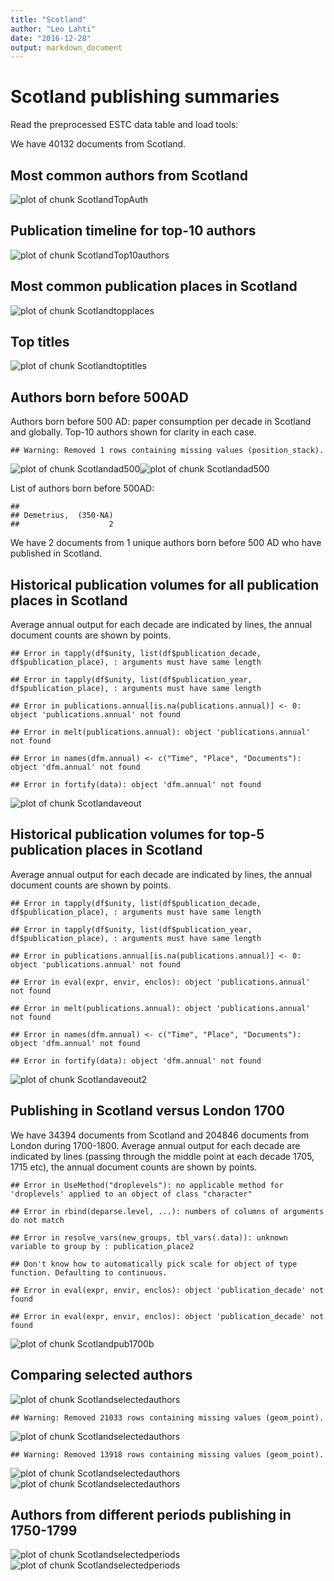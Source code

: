 ```yaml
---
title: "Scotland"
author: "Leo Lahti"
date: "2016-12-28"
output: markdown_document
---
```



# Scotland publishing summaries

Read the preprocessed ESTC data table and load tools:






We have 40132 documents from Scotland.


## Most common authors from Scotland

![plot of chunk ScotlandTopAuth](figure/ScotlandTopAuth-1.png)


## Publication timeline for top-10 authors

![plot of chunk ScotlandTop10authors](figure/ScotlandTop10authors-1.png)


## Most common publication places in Scotland

![plot of chunk Scotlandtopplaces](figure/Scotlandtopplaces-1.png)


## Top titles 

![plot of chunk Scotlandtoptitles](figure/Scotlandtoptitles-1.png)


## Authors born before 500AD

Authors born before 500 AD: paper consumption per decade in Scotland and globally. Top-10 authors shown for clarity in each case.


```
## Warning: Removed 1 rows containing missing values (position_stack).
```

![plot of chunk Scotlandad500](figure/Scotlandad500-1.png)![plot of chunk Scotlandad500](figure/Scotlandad500-2.png)


List of authors born before 500AD:


```
## 
## Demetrius,  (350-NA) 
##                    2
```

We have 2 documents from 1 unique
authors born before 500 AD who have published in Scotland.



## Historical publication volumes for all publication places in Scotland

Average annual output for each decade are indicated by lines, the annual document counts are shown by points. 


```
## Error in tapply(df$unity, list(df$publication_decade, df$publication_place), : arguments must have same length
```

```
## Error in tapply(df$unity, list(df$publication_year, df$publication_place), : arguments must have same length
```

```
## Error in publications.annual[is.na(publications.annual)] <- 0: object 'publications.annual' not found
```

```
## Error in melt(publications.annual): object 'publications.annual' not found
```

```
## Error in names(dfm.annual) <- c("Time", "Place", "Documents"): object 'dfm.annual' not found
```

```
## Error in fortify(data): object 'dfm.annual' not found
```

![plot of chunk Scotlandaveout](figure/Scotlandaveout-1.png)


## Historical publication volumes for top-5 publication places in Scotland

Average annual output for each decade are indicated by lines, the annual document counts are shown by points. 


```
## Error in tapply(df$unity, list(df$publication_decade, df$publication_place), : arguments must have same length
```

```
## Error in tapply(df$unity, list(df$publication_year, df$publication_place), : arguments must have same length
```

```
## Error in publications.annual[is.na(publications.annual)] <- 0: object 'publications.annual' not found
```

```
## Error in eval(expr, envir, enclos): object 'publications.annual' not found
```

```
## Error in melt(publications.annual): object 'publications.annual' not found
```

```
## Error in names(dfm.annual) <- c("Time", "Place", "Documents"): object 'dfm.annual' not found
```

```
## Error in fortify(data): object 'dfm.annual' not found
```

![plot of chunk Scotlandaveout2](figure/Scotlandaveout2-1.png)


## Publishing in Scotland versus London 1700 



We have 34394 documents from Scotland and 204846 documents from London during 1700-1800. Average annual output for each decade are indicated by lines (passing through the middle point at each decade 1705, 1715 etc), the annual document counts are shown by points.


```
## Error in UseMethod("droplevels"): no applicable method for 'droplevels' applied to an object of class "character"
```

```
## Error in rbind(deparse.level, ...): numbers of columns of arguments do not match
```

```
## Error in resolve_vars(new_groups, tbl_vars(.data)): unknown variable to group by : publication_place2
```

```
## Don't know how to automatically pick scale for object of type function. Defaulting to continuous.
```

```
## Error in eval(expr, envir, enclos): object 'publication_decade' not found
```

```
## Error in eval(expr, envir, enclos): object 'publication_decade' not found
```

![plot of chunk Scotlandpub1700b](figure/Scotlandpub1700b-1.png)




## Comparing selected authors

![plot of chunk Scotlandselectedauthors](figure/Scotlandselectedauthors-1.png)

```
## Warning: Removed 21033 rows containing missing values (geom_point).
```

![plot of chunk Scotlandselectedauthors](figure/Scotlandselectedauthors-2.png)

```
## Warning: Removed 13918 rows containing missing values (geom_point).
```

![plot of chunk Scotlandselectedauthors](figure/Scotlandselectedauthors-3.png)![plot of chunk Scotlandselectedauthors](figure/Scotlandselectedauthors-4.png)

## Authors from different periods publishing in 1750-1799

![plot of chunk Scotlandselectedperiods](figure/Scotlandselectedperiods-1.png)![plot of chunk Scotlandselectedperiods](figure/Scotlandselectedperiods-2.png)

